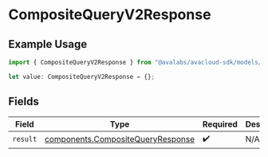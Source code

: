 # CompositeQueryV2Response

## Example Usage

```typescript
import { CompositeQueryV2Response } from "@avalabs/avacloud-sdk/models/operations";

let value: CompositeQueryV2Response = {};
```

## Fields

| Field                                                                                  | Type                                                                                   | Required                                                                               | Description                                                                            |
| -------------------------------------------------------------------------------------- | -------------------------------------------------------------------------------------- | -------------------------------------------------------------------------------------- | -------------------------------------------------------------------------------------- |
| `result`                                                                               | [components.CompositeQueryResponse](../../models/components/compositequeryresponse.md) | :heavy_check_mark:                                                                     | N/A                                                                                    |